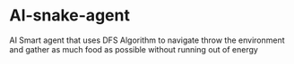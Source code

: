 # AI-snake-agent
AI Smart agent that uses DFS Algorithm to navigate throw the environment and gather as much food as possible without running out of energy
